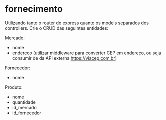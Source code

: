 # fornecimento
Utilizando tanto o router do express quanto os models separados dos controllers. Crie o CRUD das seguintes entidades:

Mercado:
 - nome
 - endereco (utilizar middleware para converter CEP em endereço, ou seja consumir de da API externa https://viacep.com.br)

Fornecedor:
  - nome

Produto:
 - nome
 - quantidade
 - id_mercado
 - id_fornecedor
